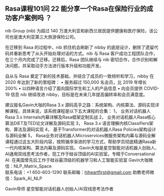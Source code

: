 ## Rasa课程101问 22 能分享一个Rasa在保险行业的成功客户案例吗  ？ 
nib Group (nib) 为超过 140 万澳大利亚和新西兰居民提供健康和医疗保险，该公司也是澳大利亚第三大旅游保险公司。

在迁移到 Rasa 的过程中，nib 抓住机会刷新了 nibby 的底层设计，删除了遗留代码并重新思考了从头开始处理对话的方式。nib 与 Rasa 客户成功工程团队合作，在三个月内完成了迁移。迁移后，Rasa 团队继续与 nib 密切合作，合作识别和解决问题，并采取动手方法进行版本升级和功能开发。

自从与 Rasa 奠定了新的技术基础，并结合了成员的一致倾听和学习，nibby 在 2020 年达到了新的里程碑：
•    服务超过 150,000 名会员，比 2019 年增长 200%
•    以四种语言介绍了面向国际学生和工人的产品信息
•    向会员提供 COVID-19 信息
nib 继续改进 nibby，目标是在未来几年提高偏转率和会员满意度。

建议报名Gavin大咖的Rasa 3.x 源码高手之路：系统架构、内核算法、源码实现详解课程，具体来说，该系统课程是以下五大课程的合集：
1，    业务对话机器人Rasa 3.x Internals内幕详解及Rasa框架定制实战
2，    业务对话机器人Rasa核心算法DIET及TED论文详解及源码实现
3，    Rasa 3.x 语言理解内核Classifiers架构、算法及源码实现
4，    基于Transformer的对话机器人Rasa Policies架构设计与源码全解
5，    Rasa业务对话机器人Microservices微服务架构内幕与源码全解
课程通过这五大阶段内容，按照循序渐进的学习方式，帮助学员彻底精通Rasa新一代内核架构、算法内幕及源码实现。
Gavin大咖是星空智能对话机器人创始人、AI通用双线思考法作者，现工作于硅谷顶级的AI实验室。专精于Conversational AI. 在美国曾先后工作于硅谷最顶级的机器学习和人工智能实验室 
Gavin大咖微信：NLP_Matrix_Space  
联系电话：+1 650-603-1290
联系邮箱：hiheartfirst@gmail.com
助教老师微信：Spark_AI_NLP   


Gavin导师
星空智能对话机器人创始人/AI双线思考法作者
